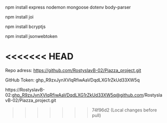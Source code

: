 npm install express nodemon mongoose dotenv body-parser

npm install joi

npm install bcryptjs

npm install jsonwebtoken

<<<<<<< HEAD
=======
Repo adress: https://github.com/RostyslavB-02/Piazza_project.git

GitHub Token: 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

https://RostyslavB-02: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@github.com/RostyslavB-02/Piazza_project.git
>>>>>>> 74f96d2 (Local changes before pull)
